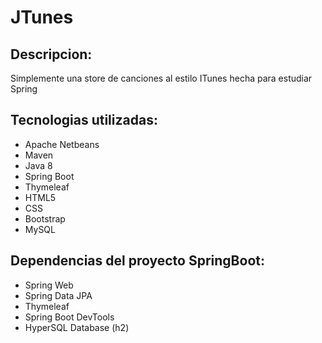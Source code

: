 # JTunes
## Descripcion:
Simplemente una store de canciones al estilo ITunes hecha para estudiar Spring
## Tecnologias utilizadas:
* Apache Netbeans
* Maven
* Java 8
* Spring Boot 
* Thymeleaf
* HTML5
* CSS
* Bootstrap
* MySQL
## Dependencias del proyecto SpringBoot:
* Spring Web
* Spring Data JPA 
* Thymeleaf
* Spring Boot DevTools
* HyperSQL Database (h2)
